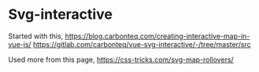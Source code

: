 # Svg-interactive

Started with this,
https://blog.carbonteq.com/creating-interactive-map-in-vue-js/
https://gitlab.com/carbonteq/vue-svg-interactive/-/tree/master/src

Used more from this page,
https://css-tricks.com/svg-map-rollovers/
